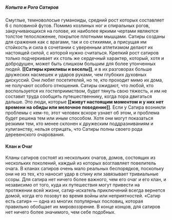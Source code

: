 ##### Копыта и Рога Сатиров 
Смуглые, темноволосые гуманоиды, средний рост которых составляет 6 с половиной футов. Помимо козлиных ног и спиральных рогов, закручивающихся на голове, их наиболее яркими чертами являются толстое телосложение, покрытое плотными мышцами. Сатиры созданы для сражения как с врагами, так и со стихиями, а присущая им стойкость и сила в сочетании с уверенным атлетизмом делают их настоящей силой, с которой нужно считаться. Крепкий рост сатиров только подчеркивает их столь же сердечный характер, который, хотя и добродушен, может быть слишком большим для более утонченных людей. **[[Сатиры крикливы и веселы]]**, и в их разговорах больше дружеских насмешек и ударов руками, чем глубоких духовных дискуссий. Они любят посетителей, но те, кто проходит мимо их дома, не получают особого отношения. Сатиры ожидают, что любой, кто воспользуется их гостеприимством, будет тянуть свою тяжесть, и им не составит труда сообщить путешественнику, когда пора двигаться дальше. Это люди, которые **[[живут настоящим моментом и у них нет времени на обиды или мелочное поведение]]**. Если у Сатира возникли проблемы с кем-то, этот человек вскоре узнает об этом, и проблема будет решена тем или иным способом. Хотя они могут показаться резкими тем, кто менее склонен к дружеским поддразниваниям и хулиганству, нельзя отрицать, что Сатиры полны своего рода деревенского очарования. 

#### Клан и Очаг 
Кланы сатиров состоят из нескольких очагов, домов, состоящих из нескольких поколений, каждый из которых возглавляет повелитель очага. В кланах сатиров очень мало реальных беспорядков, поскольку они не из тех, кто наносит удар в спину или завязывает тривиальные ссоры. Для сатира нет ничего более важного, чем его очаг и его клан, и независимо от того, куда их путешествия могут привести на протяжении всей жизни, сатир-искатель приключений всегда вернется домой, когда его позовут во время войны или неприятностей. «Сатир есть сатир» — одна из многих популярных пословиц, которая правильно обобщает их мировоззрение. В конце концов, для сатиров нет ничего более значимого, чем себе подобных.